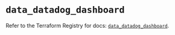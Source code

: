 # `data_datadog_dashboard`

Refer to the Terraform Registry for docs: [`data_datadog_dashboard`](https://registry.terraform.io/providers/datadog/datadog/3.52.0/docs/data-sources/dashboard).
